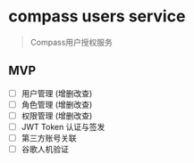 # compass users service
> Compass用户授权服务

## MVP

- [ ] 用户管理 (增删改查)
- [ ] 角色管理 (增删改查)
- [ ] 权限管理 (增删改查)
- [ ] JWT Token 认证与签发
- [ ] 第三方账号关联
- [ ] 谷歌人机验证
